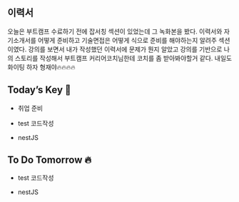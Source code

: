 ## 이력서

오늘은 부트캠프 수료하기 전에 잡서칭 섹션이 있었는데 그 녹화본을 봤다. 이력서와 자기소개서를 어떻게 준비하고 기술면접은 어떻게 식으로 준비를 해야하는지 알려주 섹션이였다. 강의를 보면서 내가 작성했던 이력서에 문제가 뭔지 알았고 강의를 기반으로 나의 스토리를 작성해서 부트캠프 커리어코치님한테 코치를 좀 받아봐야할거 같다. 
내일도 화이팅 하자 형재야🔥🔥🔥🔥  

## Today’s Key 🔑

- 취업 준비

- test 코드작성

- nestJS

## To Do Tomorrow 🔥

- test 코드작성

- nestJS

